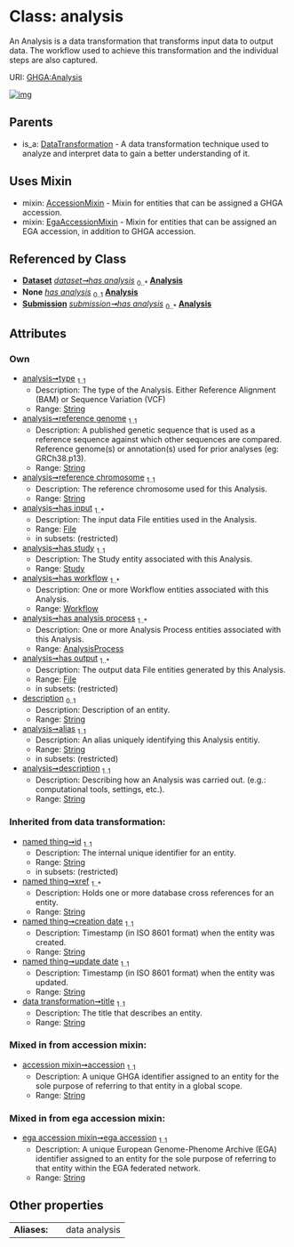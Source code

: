 
# Class: analysis


An Analysis is a data transformation that transforms input data to output data. The workflow used to achieve this transformation and the individual steps are also captured.

URI: [GHGA:Analysis](https://w3id.org/GHGA/Analysis)


[![img](https://yuml.me/diagram/nofunky;dir:TB/class/[Workflow],[Submission],[Study],[File],[EgaAccessionMixin],[Dataset],[DataTransformation],[AnalysisProcess],[File]<has%20output%201..*-++[Analysis&#124;type:string;reference_genome:string;reference_chromosome:string;description:string%20%3F;alias:string;accession:string;ega_accession:string;title(i):string;id(i):string;xref(i):string%20%2B;creation_date(i):string;update_date(i):string;schema_type(i):string;schema_version(i):string],[AnalysisProcess]<has%20analysis%20process%201..*-++[Analysis],[Workflow]<has%20workflow%201..*-++[Analysis],[Study]<has%20study%201..1-++[Analysis],[File]<has%20input%201..*-++[Analysis],[Dataset]++-%20has%20analysis%200..*>[Analysis],[Dataset]-%20has%20analysis(i)%200..1>[Analysis],[Submission]-%20has%20analysis(i)%200..1>[Analysis],[Submission]++-%20has%20analysis%200..*>[Analysis],[Analysis]uses%20-.->[AccessionMixin],[Analysis]uses%20-.->[EgaAccessionMixin],[DataTransformation]^-[Analysis],[AccessionMixin])](https://yuml.me/diagram/nofunky;dir:TB/class/[Workflow],[Submission],[Study],[File],[EgaAccessionMixin],[Dataset],[DataTransformation],[AnalysisProcess],[File]<has%20output%201..*-++[Analysis&#124;type:string;reference_genome:string;reference_chromosome:string;description:string%20%3F;alias:string;accession:string;ega_accession:string;title(i):string;id(i):string;xref(i):string%20%2B;creation_date(i):string;update_date(i):string;schema_type(i):string;schema_version(i):string],[AnalysisProcess]<has%20analysis%20process%201..*-++[Analysis],[Workflow]<has%20workflow%201..*-++[Analysis],[Study]<has%20study%201..1-++[Analysis],[File]<has%20input%201..*-++[Analysis],[Dataset]++-%20has%20analysis%200..*>[Analysis],[Dataset]-%20has%20analysis(i)%200..1>[Analysis],[Submission]-%20has%20analysis(i)%200..1>[Analysis],[Submission]++-%20has%20analysis%200..*>[Analysis],[Analysis]uses%20-.->[AccessionMixin],[Analysis]uses%20-.->[EgaAccessionMixin],[DataTransformation]^-[Analysis],[AccessionMixin])

## Parents

 *  is_a: [DataTransformation](DataTransformation.md) - A data transformation technique used to analyze and interpret data to gain a better understanding of it.

## Uses Mixin

 *  mixin: [AccessionMixin](AccessionMixin.md) - Mixin for entities that can be assigned a GHGA accession.
 *  mixin: [EgaAccessionMixin](EgaAccessionMixin.md) - Mixin for entities that can be assigned an EGA accession, in addition to GHGA accession.

## Referenced by Class

 *  **[Dataset](Dataset.md)** *[dataset➞has analysis](dataset_has_analysis.md)*  <sub>0..\*</sub>  **[Analysis](Analysis.md)**
 *  **None** *[has analysis](has_analysis.md)*  <sub>0..1</sub>  **[Analysis](Analysis.md)**
 *  **[Submission](Submission.md)** *[submission➞has analysis](submission_has_analysis.md)*  <sub>0..\*</sub>  **[Analysis](Analysis.md)**

## Attributes


### Own

 * [analysis➞type](analysis_type.md)  <sub>1..1</sub>
     * Description: The type of the Analysis. Either Reference Alignment (BAM) or Sequence Variation (VCF)
     * Range: [String](types/String.md)
 * [analysis➞reference genome](analysis_reference_genome.md)  <sub>1..1</sub>
     * Description: A published genetic sequence that is used as a reference sequence against which other sequences are compared. Reference genome(s) or annotation(s) used for prior analyses (eg: GRCh38.p13).
     * Range: [String](types/String.md)
 * [analysis➞reference chromosome](analysis_reference_chromosome.md)  <sub>1..1</sub>
     * Description: The reference chromosome used for this Analysis.
     * Range: [String](types/String.md)
 * [analysis➞has input](analysis_has_input.md)  <sub>1..\*</sub>
     * Description: The input data File entities used in the Analysis.
     * Range: [File](File.md)
     * in subsets: (restricted)
 * [analysis➞has study](analysis_has_study.md)  <sub>1..1</sub>
     * Description: The Study entity associated with this Analysis.
     * Range: [Study](Study.md)
 * [analysis➞has workflow](analysis_has_workflow.md)  <sub>1..\*</sub>
     * Description: One or more Workflow entities associated with this Analysis.
     * Range: [Workflow](Workflow.md)
 * [analysis➞has analysis process](analysis_has_analysis_process.md)  <sub>1..\*</sub>
     * Description: One or more Analysis Process entities associated with this Analysis.
     * Range: [AnalysisProcess](AnalysisProcess.md)
 * [analysis➞has output](analysis_has_output.md)  <sub>1..\*</sub>
     * Description: The output data File entities generated by this Analysis.
     * Range: [File](File.md)
     * in subsets: (restricted)
 * [description](description.md)  <sub>0..1</sub>
     * Description: Description of an entity.
     * Range: [String](types/String.md)
 * [analysis➞alias](analysis_alias.md)  <sub>1..1</sub>
     * Description: An alias uniquely identifying this Analysis entitiy.
     * Range: [String](types/String.md)
     * in subsets: (restricted)
 * [analysis➞description](analysis_description.md)  <sub>1..1</sub>
     * Description: Describing how an Analysis was carried out. (e.g.: computational tools, settings, etc.).
     * Range: [String](types/String.md)

### Inherited from data transformation:

 * [named thing➞id](named_thing_id.md)  <sub>1..1</sub>
     * Description: The internal unique identifier for an entity.
     * Range: [String](types/String.md)
     * in subsets: (restricted)
 * [named thing➞xref](named_thing_xref.md)  <sub>1..\*</sub>
     * Description: Holds one or more database cross references for an entity.
     * Range: [String](types/String.md)
 * [named thing➞creation date](named_thing_creation_date.md)  <sub>1..1</sub>
     * Description: Timestamp (in ISO 8601 format) when the entity was created.
     * Range: [String](types/String.md)
 * [named thing➞update date](named_thing_update_date.md)  <sub>1..1</sub>
     * Description: Timestamp (in ISO 8601 format) when the entity was updated.
     * Range: [String](types/String.md)
 * [data transformation➞title](data_transformation_title.md)  <sub>1..1</sub>
     * Description: The title that describes an entity.
     * Range: [String](types/String.md)

### Mixed in from accession mixin:

 * [accession mixin➞accession](accession_mixin_accession.md)  <sub>1..1</sub>
     * Description: A unique GHGA identifier assigned to an entity for the sole purpose of referring to that entity in a global scope.
     * Range: [String](types/String.md)

### Mixed in from ega accession mixin:

 * [ega accession mixin➞ega accession](ega_accession_mixin_ega_accession.md)  <sub>1..1</sub>
     * Description: A unique European Genome-Phenome Archive (EGA) identifier assigned to an entity for the sole purpose of referring to that entity within the EGA federated network.
     * Range: [String](types/String.md)

## Other properties

|  |  |  |
| --- | --- | --- |
| **Aliases:** | | data analysis |

